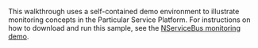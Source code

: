 This walkthrough uses a self-contained demo environment to illustrate monitoring concepts in the Particular Service Platform. For instructions on how to download and run this sample, see the [NServiceBus monitoring demo](/tutorials/monitoring-demo/).
